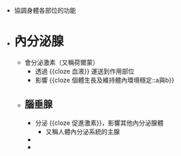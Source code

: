 - 協調身體各部位的功能
- # 內分泌腺
	- 會分泌激素（又稱荷爾蒙）
		- 透過 {{cloze 血液}} 運送到作用部位
		- 影響 {{cloze 個體生長及維持體內環境穩定::a與b}}
	- ## 腦垂腺
		- 分泌 {{cloze 促進激素}}，影響其他內分泌腺體
			- 又稱人體內分泌系統的主腺
		-
		-